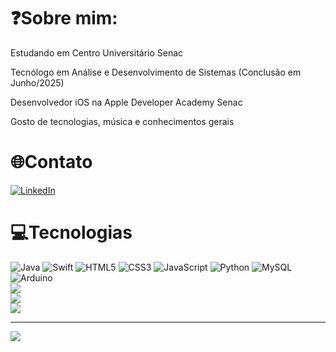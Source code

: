 # ❓Sobre mim:
Estudando em Centro Universitário Senac
 
Tecnólogo em Análise e Desenvolvimento de Sistemas (Conclusão em Junho/2025)

Desenvolvedor iOS na Apple Developer Academy Senac 

Gosto de tecnologias, música e conhecimentos gerais

 

# 🌐Contato
[![LinkedIn](https://img.shields.io/badge/LinkedIn-%230077B5.svg?logo=linkedin&logoColor=white)](https://linkedin.com/in/josé-elias-gomes-camargo-38b966215)

 

# 💻Tecnologias
![Java](https://img.shields.io/badge/java-%23ED8B00.svg?style=for-the-badge&logo=java&logoColor=white) ![Swift](https://img.shields.io/badge/swift-F54A2A?style=for-the-badge&logo=swift&logoColor=white) ![HTML5](https://img.shields.io/badge/html5-%23E34F26.svg?style=for-the-badge&logo=html5&logoColor=white) ![CSS3](https://img.shields.io/badge/css3-%231572B6.svg?style=for-the-badge&logo=css3&logoColor=white) ![JavaScript](https://img.shields.io/badge/javascript-%23323330.svg?style=for-the-badge&logo=javascript&logoColor=%23F7DF1E) ![Python](https://img.shields.io/badge/python-3670A0?style=for-the-badge&logo=python&logoColor=ffdd54) ![MySQL](https://img.shields.io/badge/mysql-%2300f.svg?style=for-the-badge&logo=mysql&logoColor=white) ![Arduino](https://img.shields.io/badge/-Arduino-00979D?style=for-the-badge&logo=Arduino&logoColor=white)
<br>
![](https://github-readme-stats.vercel.app/api/top-langs/?username=joseegc&theme=omni&hide_border=true&include_all_commits=true&count_private=true&layout=compact)
<br>
![](https://github-readme-stats.vercel.app/api?username=joseegc&theme=omni&hide_border=true&include_all_commits=true&count_private=true)<br/>
![](https://github-readme-streak-stats.herokuapp.com/?user=joseegc&theme=omni&hide_border=true)<br/>
 

---
[![](https://visitcount.itsvg.in/api?id=joseegc&icon=5&color=10)](https://visitcount.itsvg.in)
